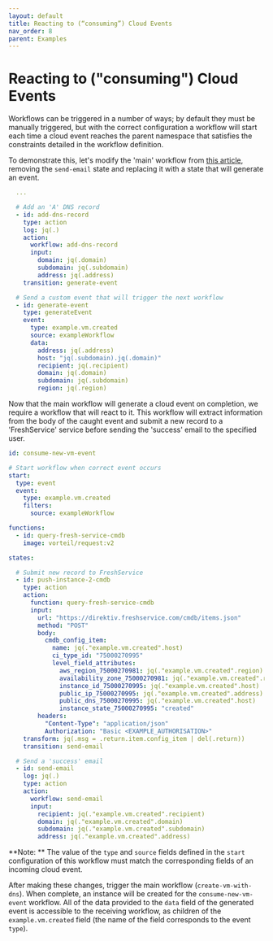 ```yaml
---
layout: default
title: Reacting to (“consuming”) Cloud Events
nav_order: 8
parent: Examples
---
```


# Reacting to ("consuming") Cloud Events

Workflows can be triggered in a number of ways; by default they must be manually triggered, but with the correct configuration a workflow will start each time a cloud event reaches the parent namespace that satisfies the constraints detailed in the workflow definition.

To demonstrate this, let's modify the 'main' workflow from [this article](../create-vm-set-dns.html), removing the `send-email` state and replacing it with a state that will generate an event.


```yaml
  ...

  # Add an 'A' DNS record
  - id: add-dns-record
    type: action
    log: jq(.)
    action:
      workflow: add-dns-record
      input: 
        domain: jq(.domain)
        subdomain: jq(.subdomain)
        address: jq(.address)
    transition: generate-event

  # Send a custom event that will trigger the next workflow
  - id: generate-event
    type: generateEvent
    event:
      type: example.vm.created
      source: exampleWorkflow
      data:
        address: jq(.address)
        host: "jq(.subdomain).jq(.domain)"
        recipient: jq(.recipient)
        domain: jq(.domain)
        subdomain: jq(.subdomain)
        region: jq(.region)
```

Now that the main workflow will generate a cloud event on completion, we require a workflow that will react to it. This workflow will extract information from the body of the caught event and submit a new record to a 'FreshService' service before sending the 'success' email to the specified user.

```yaml
id: consume-new-vm-event

# Start workflow when correct event occurs
start: 
  type: event
  event:
    type: example.vm.created
    filters:
      source: exampleWorkflow

functions:
  - id: query-fresh-service-cmdb
    image: vorteil/request:v2

states:

  # Submit new record to FreshService
  - id: push-instance-2-cmdb
    type: action
    action:
      function: query-fresh-service-cmdb
      input: 
        url: "https://direktiv.freshservice.com/cmdb/items.json"
        method: "POST"
        body: 
          cmdb_config_item: 
            name: jq(."example.vm.created".host)
            ci_type_id: "75000270995"
            level_field_attributes: 
              aws_region_75000270981: jq(."example.vm.created".region)
              availability_zone_75000270981: jq(."example.vm.created".region)
              instance_id_75000270995: jq(."example.vm.created".host)
              public_ip_75000270995: jq(."example.vm.created".address)
              public_dns_75000270995: jq(."example.vm.created".host)
              instance_state_75000270995: "created"
        headers: 
          "Content-Type": "application/json"
          Authorization: "Basic <EXAMPLE_AUTHORISATION>"
    transform: jq(.msg = .return.item.config_item | del(.return))
    transition: send-email

  # Send a 'success' email
  - id: send-email
    log: jq(.)
    type: action
    action:
      workflow: send-email
      input:
        recipient: jq(."example.vm.created".recipient)
        domain: jq(."example.vm.created".domain)
        subdomain: jq(."example.vm.created".subdomain)
        address: jq(."example.vm.created".address)
```

**Note: ** The value of the `type` and `source` fields defined in the `start` configuration of this workflow must match the corresponding fields of an incoming cloud event.

After making these changes, trigger the main workflow (`create-vm-with-dns`). When complete, an instance will be created for the `consume-new-vm-event` workflow. All of the data provided to the `data` field of the generated event is accessible to the receiving workflow, as children of the `example.vm.created` field (the name of the field corresponds to the event `type`).

